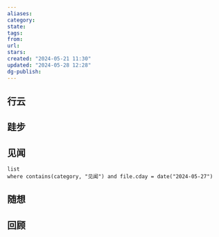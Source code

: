 ```yaml
---
aliases: 
category: 
state: 
tags: 
from: 
url: 
stars: 
created: "2024-05-21 11:30"
updated: "2024-05-28 12:28"
dg-publish: 
---
```

## 行云

## 跬步

## 见闻

```dataview
list
where contains(category, "见闻") and file.cday = date("2024-05-27")
```

## 随想

## 回顾

